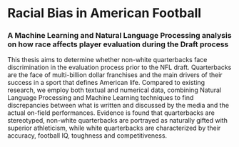 # Racial Bias in American Football
### A Machine Learning and Natural Language Processing analysis on how race affects player evaluation during the Draft process
This thesis aims to determine whether non-white quarterbacks face discrimination in the evaluation process prior to the NFL draft. Quarterbacks are the face of multi-billion dollar franchises and the main drivers of their success in a sport that defines American life. Compared to existing research, we employ both textual and numerical data, combining Natural Language Processing and Machine Learning techniques to find discrepancies between what is written and discussed by the media and the actual on-field performances. Evidence is found that quarterbacks are stereotyped, non-white quarterbacks are portrayed as naturally gifted with superior athleticism, while white quarterbacks are characterized by their accuracy, football IQ, toughness and competitiveness.
